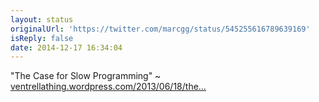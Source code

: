 ```yaml
---
layout: status
originalUrl: 'https://twitter.com/marcgg/status/545255616789639169'
isReply: false
date: 2014-12-17 16:34:04
---
```


"The Case for Slow Programming" ~ [ventrellathing.wordpress.com/2013/06/18/the…](http://ventrellathing.wordpress.com/2013/06/18/the-case-for-slow-programming/)
